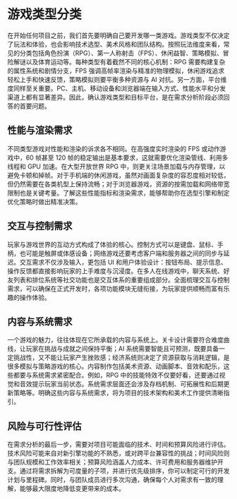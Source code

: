 # 游戏类型分类

在开始任何项目之前，我们首先要明确自己要开发哪一类游戏。游戏类型不仅决定了玩法和体验，也会影响技术选型、美术风格和团队结构。按照玩法维度来看，常见的分类包括角色扮演（RPG）、第一人称射击（FPS）、休闲益智、策略模拟、冒险解谜以及体育运动等。每种类型有着截然不同的核心机制：RPG 需要构建复杂的属性系统和剧情分支，FPS 强调高帧率渲染与精准的物理模拟，休闲游戏追求轻松上手和快速反馈，策略模拟则要平衡多种资源与 AI 对抗。另一方面，平台维度同样至关重要。PC、主机、移动设备和浏览器端在输入方式、性能水平和分发渠道上都有显著差异。因此，确认游戏类型和目标平台，是在需求分析阶段必须回答的首要问题。

## 性能与渲染需求

不同类型游戏对性能和渲染的诉求各不相同。在高强度实时渲染的 FPS 或动作游戏中，60 帧甚至 120 帧的稳定输出是基本要求，这就需要优化渲染管线、利用多线程和 GPU 加速。在大型开放世界 RPG 中，则更关注场景加载与内存管理，以避免卡顿和掉帧。对于手机端的休闲游戏，虽然对画面复杂度的容忍度相对较低，但仍然需要在各类机型上保持流畅；对于浏览器游戏，资源的按需加载和网络带宽限制也是关键考量。了解这些性能指标和渲染需求，能够帮助你在选型引擎和制定优化策略时做出精准决策。

## 交互与控制需求

玩家与游戏世界的互动方式构成了体验的核心。控制方式可以是键盘、鼠标、手柄，也可能是触屏或体感设备；网络游戏还要考虑客户端和服务器之间的同步与延迟。交互需求不仅涉及输入，更包括 UI 和用户体验设计：按钮布局、提示信息、操作反馈都直接影响玩家的上手难度与沉浸度。在多人在线游戏中，聊天系统、好友列表和排位系统等社交功能也是交互体系的重要组成部分。全面梳理交互与控制需求，可以确保在正式开发时，各项功能模块无缝衔接，为玩家提供顺畅而富有乐趣的操作体验。

## 内容与系统需求

一个游戏的魅力，往往体现在它所承载的内容与系统上。关卡设计需要符合难度曲线，让玩家在挑战与成就之间保持平衡；AI 系统需要智能且可预测，既要具备一定挑战性，又不能让玩家产生挫败感；经济系统则决定了资源获取与消耗逻辑，是很多模拟与策略游戏的核心。内容制作包括美术资源、动画脚本、音效和配乐，这些都要与系统需求紧密配合。例如，RPG 中的技能特效不仅要好看，还要通过视觉和音效提示玩家当前状态。系统需求层面还会涉及存档机制、可拓展性和后期更新策略等。明确这些内容与系统需求，将为项目的技术架构和美术工作提供清晰指引。

## 风险与可行性评估

在需求分析的最后一步，需要对项目可能面临的技术、时间和预算风险进行评估。技术风险可能来自对新引擎功能的不熟悉，或对跨平台兼容性的挑战；时间风险则与团队规模和工作效率相关；预算风险涵盖人力成本、许可费用和服务器维护开支。通过将需求拆解为可度量的子项，并进行优先级排序，你可以制定可行的开发计划与里程碑。同时，与团队成员进行多次沟通，确保每个人对需求有一致的理解，能够最大限度地降低变更带来的成本。